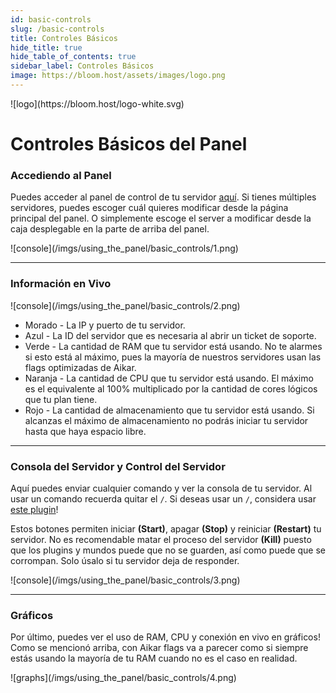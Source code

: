 ```yaml
---
id: basic-controls
slug: /basic-controls
title: Controles Básicos
hide_title: true
hide_table_of_contents: true
sidebar_label: Controles Básicos
image: https://bloom.host/assets/images/logo.png
---
```


<div class="text--center">
![logo](https://bloom.host/logo-white.svg)
<h1>Controles Básicos del Panel</h1>
</div>

### Accediendo al Panel

Puedes acceder al panel de control de tu servidor [aquí](https://mc.bloom.host/).
Si tienes múltiples servidores, puedes escoger cuál quieres modificar desde la página principal del panel.
O simplemente escoge el server a modificar desde la caja desplegable en la parte de arriba del panel.

<div class="text--center">![console](/imgs/using_the_panel/basic_controls/1.png)</div>


---

### Información en Vivo
<div class="text--center">![console](/imgs/using_the_panel/basic_controls/2.png)</div>

- Morado - La IP y puerto de tu servidor.
- Azul - La ID del servidor que es necesaria al abrir un ticket de soporte.
- Verde - La cantidad de RAM que tu servidor está usando. No te alarmes si esto está al máximo, pues la mayoría de nuestros
servidores usan las flags optimizadas de Aikar.
- Naranja - La cantidad de CPU que tu servidor está usando. El máximo es el equivalente al 100% multiplicado por la cantidad
de cores lógicos que tu plan tiene.
- Rojo - La cantidad de almacenamiento que tu servidor está usando. Si alcanzas el máximo de almacenamiento no podrás
iniciar tu servidor hasta que haya espacio libre.

---

### Consola del Servidor y Control del Servidor
Aquí puedes enviar cualquier comando y ver la consola de tu servidor. Al usar un comando recuerda quitar el `/`. Si 
deseas usar un `/`, considera usar [este plugin](https://www.spigotmc.org/resources/81157)!

Estos botones permiten iniciar **(Start)**, apagar **(Stop)** y reiniciar **(Restart)** tu servidor. No es recomendable
matar el proceso del servidor **(Kill)** puesto que los plugins y mundos puede que no se guarden, así como puede que se
corrompan. Solo úsalo si tu servidor deja de responder.

<div class="text--center">![console](/imgs/using_the_panel/basic_controls/3.png)</div>

---

### Gráficos
Por último, puedes ver el uso de RAM, CPU y conexión en vivo en gráficos!
Como se mencionó arriba, con Aikar flags va a parecer como si siempre estás usando la mayoría de tu RAM cuando no es el caso en realidad. 

<div class="text--center">![graphs](/imgs/using_the_panel/basic_controls/4.png)</div>
